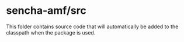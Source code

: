 # sencha-amf/src

This folder contains source code that will automatically be added to the classpath when
the package is used.
